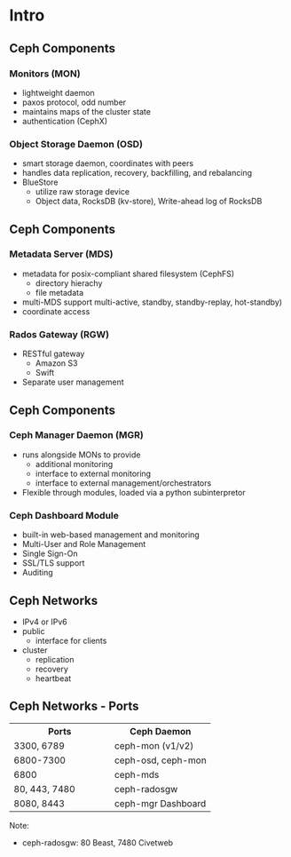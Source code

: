 <!-- .slide: data-state="section-break" id="section-break-2" data-timing="10s" -->
# Intro


<!-- .slide: data-state="normal" id="intro-2" data-timing="20s" data-menu-title="Ceph Overview" data-background-image="images/ceph-stack.svg" data-background-size="auto 90%" -->


<!-- .slide: data-state="normal" id="intro-3" data-timing="20s" data-menu-title="Ceph Components" -->
## Ceph Components

### Monitors (MON)
* lightweight daemon
* paxos protocol, odd number
* maintains maps of the cluster state
* authentication (CephX)

### Object Storage Daemon (OSD)
* smart storage daemon, coordinates with peers
* handles data replication, recovery, backfilling, and rebalancing
* BlueStore
  * utilize raw storage device
  * Object data, RocksDB (kv-store), Write-ahead log of RocksDB


<!-- .slide: data-state="normal" id="intro-3" data-timing="20s" data-menu-title="Ceph Components" -->
## Ceph Components

### Metadata Server (MDS)
* metadata for posix-compliant shared filesystem (CephFS)
  * directory hierachy
  * file metadata
* multi-MDS support  multi-active, standby, standby-replay, hot-standby)
* coordinate access

### Rados Gateway (RGW)
* RESTful gateway
  * Amazon S3
  * Swift
* Separate user management


<!-- .slide: data-state="normal" id="intro-4" data-timing="20s" data-menu-title="Ceph Components" -->
## Ceph Components

### Ceph Manager Daemon (MGR)
* runs alongside MONs to provide
  * additional monitoring
  * interface to external monitoring
  * interface to external management/orchestrators
* Flexible through modules, loaded via a python subinterpretor

### Ceph Dashboard Module 
* built-in web-based management and monitoring
* Multi-User and Role Management
* Single Sign-On
* SSL/TLS support
* Auditing


<!-- .slide: data-state="normal" id="intro-5" data-timing="20s" data-menu-title="Ceph Networks" -->
## Ceph Networks

* IPv4 or IPv6
* public
  * interface for clients
* cluster
  * replication
  * recovery
  * heartbeat


<!-- .slide: data-state="normal" id="intro-6" data-timing="20s" data-menu-title="Ceph Networks - Ports" -->
## Ceph Networks - Ports

<table align="center">
<tr>
    <th>Ports</th>
    <th>Ceph Daemon</th>
</tr>
<tr>
    <td width="50%">3300, 6789</td>
    <td width="50%">ceph-mon (v1/v2)</td>
</tr>
<tr>
    <td>6800-7300</td>
    <td>ceph-osd, ceph-mon</td>
</tr>
<tr>
    <td>6800</td>
    <td>ceph-mds</td>
</tr>
<tr>
    <td>80, 443, 7480</td>
    <td>ceph-radosgw</td>
</tr>
<tr>
    <td>8080, 8443</td>
    <td>ceph-mgr Dashboard</td>
</tr>
</table>

Note: 
- ceph-radosgw: 80 Beast, 7480 Civetweb

